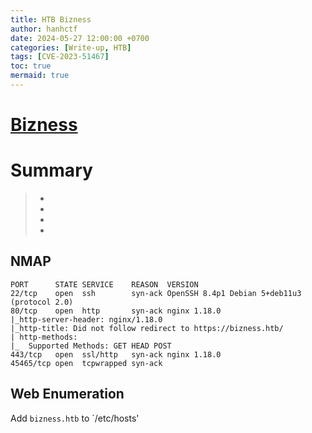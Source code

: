 ```yaml
---
title: HTB Bizness
author: hanhctf
date: 2024-05-27 12:00:00 +0700
categories: [Write-up, HTB]
tags: [CVE-2023-51467]
toc: true
mermaid: true
---
```


# [**Bizness**](https://app.hackthebox.com/machines/Bizness)

# Summary

> - 
> - 
> -  
> -  

## NMAP

```text
PORT      STATE SERVICE    REASON  VERSION
22/tcp    open  ssh        syn-ack OpenSSH 8.4p1 Debian 5+deb11u3 (protocol 2.0)
80/tcp    open  http       syn-ack nginx 1.18.0
|_http-server-header: nginx/1.18.0
|_http-title: Did not follow redirect to https://bizness.htb/
| http-methods: 
|_  Supported Methods: GET HEAD POST
443/tcp   open  ssl/http   syn-ack nginx 1.18.0
45465/tcp open  tcpwrapped syn-ack
```

## Web Enumeration

Add `bizness.htb` to `/etc/hosts'  


